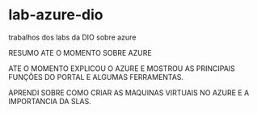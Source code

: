 # lab-azure-dio
trabalhos dos labs da DIO sobre azure

RESUMO ATE O MOMENTO SOBRE AZURE

ATE O MOMENTO EXPLICOU O AZURE E MOSTROU AS PRINCIPAIS FUNÇÕES DO PORTAL E ALGUMAS FERRAMENTAS.

APRENDI SOBRE COMO CRIAR AS MAQUINAS VIRTUAIS NO AZURE E A IMPORTANCIA DA SLAS.
